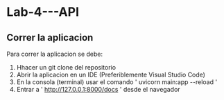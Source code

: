 # Lab-4---API

## Correr la aplicacion

Para correr la aplicacion se debe: 

1. Hhacer un git clone del repositorio
2. Abrir la aplicacion en un IDE (Preferiblemente Visual Studio Code)
3. En la consola (terminal) usar el comando ' uvicorn main:app --reload '
4. Entrar a ' http://127.0.0.1:8000/docs ' desde el navegador


